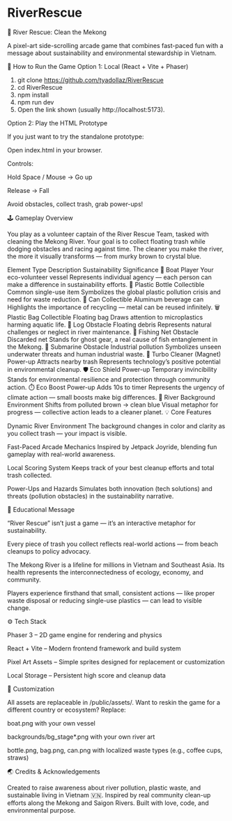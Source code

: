 # RiverRescue
🌊 River Rescue: Clean the Mekong

A pixel-art side-scrolling arcade game that combines fast-paced fun with a message about sustainability and environmental stewardship in Vietnam.

🧭 How to Run the Game
Option 1: Local (React + Vite + Phaser)
1) git clone https://github.com/tyadollaz/RiverRescue
2) cd RiverRescue
3) npm install
4) npm run dev
5) Open the link shown (usually http://localhost:5173).

Option 2: Play the HTML Prototype

If you just want to try the standalone prototype:

Open index.html in your browser.

Controls:

Hold Space / Mouse → Go up

Release → Fall

Avoid obstacles, collect trash, grab power-ups!

🕹️ Gameplay Overview

You play as a volunteer captain of the River Rescue Team, tasked with cleaning the Mekong River.
Your goal is to collect floating trash while dodging obstacles and racing against time.
The cleaner you make the river, the more it visually transforms — from murky brown to crystal blue.

Element	Type	Description	Sustainability Significance
🛶 Boat	Player	Your eco-volunteer vessel	Represents individual agency — each person can make a difference in sustainability efforts.
🧴 Plastic Bottle	Collectible	Common single-use item	Symbolizes the global plastic pollution crisis and need for waste reduction.
🥫 Can	Collectible	Aluminum beverage can	Highlights the importance of recycling — metal can be reused infinitely.
🗑️ Plastic Bag	Collectible	Floating bag	Draws attention to microplastics harming aquatic life.
🌲 Log	Obstacle	Floating debris	Represents natural challenges or neglect in river maintenance.
🎣 Fishing Net	Obstacle	Discarded net	Stands for ghost gear, a real cause of fish entanglement in the Mekong.
🚤 Submarine	Obstacle	Industrial pollution	Symbolizes unseen underwater threats and human industrial waste.
🧲 Turbo Cleaner (Magnet)	Power-up	Attracts nearby trash	Represents technology’s positive potential in environmental cleanup.
🛡️ Eco Shield	Power-up	Temporary invincibility	Stands for environmental resilience and protection through community action.
⏱️ Eco Boost	Power-up	Adds 10s to timer	Represents the urgency of climate action — small boosts make big differences.
🌊 River Background	Environment	Shifts from polluted brown → clean blue	Visual metaphor for progress — collective action leads to a cleaner planet.
💡 Core Features

Dynamic River Environment
The background changes in color and clarity as you collect trash — your impact is visible.

Fast-Paced Arcade Mechanics
Inspired by Jetpack Joyride, blending fun gameplay with real-world awareness.

Local Scoring System
Keeps track of your best cleanup efforts and total trash collected.

Power-Ups and Hazards
Simulates both innovation (tech solutions) and threats (pollution obstacles) in the sustainability narrative.

🌱 Educational Message

“River Rescue” isn’t just a game — it’s an interactive metaphor for sustainability.

Every piece of trash you collect reflects real-world actions — from beach cleanups to policy advocacy.

The Mekong River is a lifeline for millions in Vietnam and Southeast Asia. Its health represents the interconnectedness of ecology, economy, and community.

Players experience firsthand that small, consistent actions — like proper waste disposal or reducing single-use plastics — can lead to visible change.

⚙️ Tech Stack

Phaser 3 – 2D game engine for rendering and physics

React + Vite – Modern frontend framework and build system

Pixel Art Assets – Simple sprites designed for replacement or customization

Local Storage – Persistent high score and cleanup data

🎨 Customization

All assets are replaceable in /public/assets/.
Want to reskin the game for a different country or ecosystem? Replace:

boat.png with your own vessel

backgrounds/bg_stage*.png with your own river art

bottle.png, bag.png, can.png with localized waste types (e.g., coffee cups, straws)

🌏 Credits & Acknowledgements

Created to raise awareness about river pollution, plastic waste, and sustainable living in Vietnam 🇻🇳.
Inspired by real community clean-up efforts along the Mekong and Saigon Rivers.
Built with love, code, and environmental purpose.
